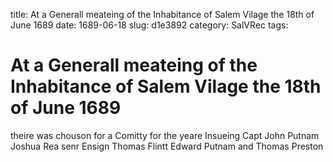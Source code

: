 title: At a Generall meateing of the Inhabitance of Salem Vilage the 18th of June 1689
date: 1689-06-18
slug: d1e3892
category: SalVRec
tags: 


<div markdown class="doc" id="d1e3892">


# At a Generall meateing of the Inhabitance of Salem Vilage the 18th of June 1689

theire was chouson for a Comitty for the yeare Insueing Capt John Putnam Joshua Rea senr Ensign Thomas Flintt Edward Putnam and Thomas Preston
</div>